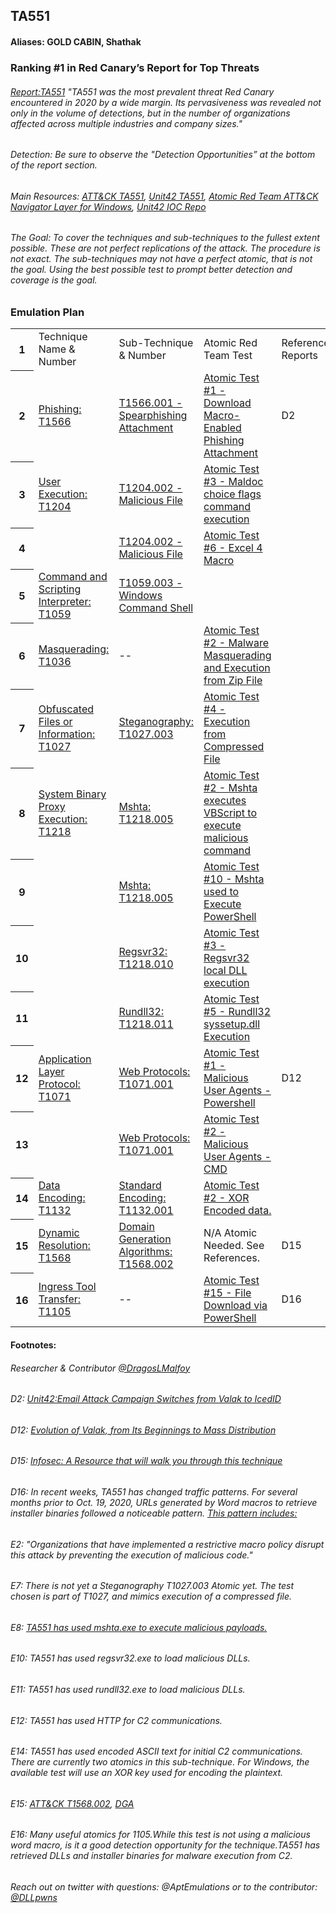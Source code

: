 ## TA551
#### Aliases: GOLD CABIN, Shathak
### Ranking #1 in Red Canary’s Report for Top Threats
###### [Report:TA551](https://redcanary.com/threat-detection-report/threats/ta551/) "TA551 was the most prevalent threat Red Canary encountered in 2020 by a wide margin. Its pervasiveness was revealed not only in the volume of detections, but in the number of organizations affected across multiple industries and company sizes."
###### Detection: Be sure to observe the "Detection Opportunities” at the bottom of the report section.
###### Main Resources: [ATT&CK TA551](https://attack.mitre.org/groups/G0127/), [Unit42 TA551](https://unit42.paloaltonetworks.com/ta551-shathak-icedid/), [Atomic Red Team ATT&CK Navigator Layer for Windows](https://raw.githubusercontent.com/redcanaryco/atomic-red-team/master/atomics/Indexes/Attack-Navigator-Layers/art-navigator-layer-windows.json), [Unit42 IOC Repo](https://github.com/pan-unit42/iocs/tree/master/TA551)
###### The Goal: To cover the techniques and sub-techniques to the fullest extent possible. These are not perfect replications of the attack. The procedure is not exact. The sub-techniques may not have a perfect atomic, that is not the goal. Using the best possible test to prompt better detection and coverage is the goal.


### Emulation Plan
<meta http-equiv="Content-Type" content="text/html; charset=utf-8"><link type="text/css" rel="stylesheet" href="resources/sheet.css" >
<div class="ritz grid-container" dir="ltr"><table class="waffle" cellspacing="0" cellpadding="0"><thead></thead><tbody><tr style="height: 20px"><th id="738770828R0" style="height: 20px;" class="row-headers-background"><div class="row-header-wrapper" style="line-height: 20px">1</div></th><td class="s0" dir="ltr">Technique Name &amp; Number</td><td class="s0">Sub-Technique &amp; Number</td><td class="s0">Atomic Red Team Test</td><td class="s0">Reference Reports</td><td class="s0" dir="ltr">Notes/Comments/Use cases from ATT&amp;CK</td></tr><tr style="height: 20px"><th id="738770828R1" style="height: 20px;" class="row-headers-background"><div class="row-header-wrapper" style="line-height: 20px">2</div></th><td class="s1" dir="ltr"><a target="_blank" href="https://attack.mitre.org/techniques/T1566/">Phishing: T1566</a></td><td class="s1" dir="ltr"><a target="_blank" href="https://attack.mitre.org/techniques/T1566/001/">T1566.001 - Spearphishing Attachment</a></td><td class="s1" dir="ltr"><a target="_blank" href="https://github.com/redcanaryco/atomic-red-team/blob/master/atomics/T1566.001/T1566.001.md#atomic-test-1---download-macro-enabled-phishing-attachment">Atomic Test #1 - Download Macro-Enabled Phishing Attachment</a></td><td class="s2" dir="ltr">D2</td><td class="s2" dir="ltr">E2</td></tr><tr style="height: 20px"><th id="738770828R2" style="height: 20px;" class="row-headers-background"><div class="row-header-wrapper" style="line-height: 20px">3</div></th><td class="s1" dir="ltr"><a target="_blank" href="https://attack.mitre.org/techniques/T1204/">User Execution: T1204</a></td><td class="s1" dir="ltr"><a target="_blank" href="https://attack.mitre.org/techniques/T1204/002/">T1204.002 - Malicious File</a></td><td class="s1" dir="ltr"><a target="_blank" href="https://github.com/redcanaryco/atomic-red-team/blob/master/atomics/T1204.002/T1204.002.md#atomic-test-3---maldoc-choice-flags-command-execution">Atomic Test #3 - Maldoc choice flags command execution</a></td><td class="s2"></td><td class="s2"></td></tr><tr style="height: 20px"><th id="738770828R3" style="height: 20px;" class="row-headers-background"><div class="row-header-wrapper" style="line-height: 20px">4</div></th><td class="s2" dir="ltr"></td><td class="s1" dir="ltr"><a target="_blank" href="https://attack.mitre.org/techniques/T1204/002/">T1204.002 - Malicious File</a></td><td class="s1" dir="ltr"><a target="_blank" href="https://github.com/redcanaryco/atomic-red-team/blob/master/atomics/T1204.002/T1204.002.md#atomic-test-6---excel-4-macro">Atomic Test #6 - Excel 4 Macro</a></td><td class="s2" dir="ltr"></td><td class="s2"></td></tr><tr style="height: 20px"><th id="738770828R4" style="height: 20px;" class="row-headers-background"><div class="row-header-wrapper" style="line-height: 20px">5</div></th><td class="s1" dir="ltr"><a target="_blank" href="https://attack.mitre.org/techniques/T1059/">Command and Scripting Interpreter: T1059</a></td><td class="s1" dir="ltr"><a target="_blank" href="https://github.com/redcanaryco/atomic-red-team/blob/master/atomics/T1059.003/T1059.003.md#t1059003---windows-command-shell">T1059.003 - Windows Command Shell</a></td><td class="s2"></td><td class="s2"></td><td class="s2"></td></tr><tr style="height: 20px"><th id="738770828R5" style="height: 20px;" class="row-headers-background"><div class="row-header-wrapper" style="line-height: 20px">6</div></th><td class="s1" dir="ltr"><a target="_blank" href="https://attack.mitre.org/techniques/T1036/">Masquerading: T1036</a></td><td class="s2" dir="ltr">--</td><td class="s1" dir="ltr"><a target="_blank" href="https://github.com/redcanaryco/atomic-red-team/blob/master/atomics/T1036/T1036.md#atomic-test-2---malware-masquerading-and-execution-from-zip-file">Atomic Test #2 - Malware Masquerading and Execution from Zip File</a></td><td class="s2"></td><td class="s2"></td></tr><tr style="height: 20px"><th id="738770828R6" style="height: 20px;" class="row-headers-background"><div class="row-header-wrapper" style="line-height: 20px">7</div></th><td class="s1" dir="ltr"><a target="_blank" href="https://attack.mitre.org/techniques/T1027/">Obfuscated Files or Information: T1027</a></td><td class="s1" dir="ltr"><a target="_blank" href="https://attack.mitre.org/techniques/T1027/003/">Steganography: T1027.003</a></td><td class="s1" dir="ltr"><a target="_blank" href="https://github.com/redcanaryco/atomic-red-team/blob/master/atomics/T1027/T1027.md#atomic-test-4---execution-from-compressed-file">Atomic Test #4 - Execution from Compressed File</a></td><td class="s2" dir="ltr"></td><td class="s2" dir="ltr">E7</td></tr><tr style="height: 20px"><th id="738770828R7" style="height: 20px;" class="row-headers-background"><div class="row-header-wrapper" style="line-height: 20px">8</div></th><td class="s1" dir="ltr"><a target="_blank" href="https://attack.mitre.org/techniques/T1218/">System Binary Proxy Execution: T1218</a></td><td class="s1" dir="ltr"><a target="_blank" href="https://attack.mitre.org/techniques/T1218/005/">Mshta: T1218.005</a></td><td class="s1" dir="ltr"><a target="_blank" href="https://github.com/redcanaryco/atomic-red-team/blob/master/atomics/T1218.005/T1218.005.md#atomic-test-2---mshta-executes-vbscript-to-execute-malicious-command">Atomic Test #2 - Mshta executes VBScript to execute malicious command</a></td><td class="s2" dir="ltr"></td><td class="s2" dir="ltr">E8</td></tr><tr style="height: 20px"><th id="738770828R8" style="height: 20px;" class="row-headers-background"><div class="row-header-wrapper" style="line-height: 20px">9</div></th><td class="s2" dir="ltr"></td><td class="s1" dir="ltr"><a target="_blank" href="https://attack.mitre.org/techniques/T1218/005/">Mshta: T1218.005</a></td><td class="s1" dir="ltr"><a target="_blank" href="https://github.com/redcanaryco/atomic-red-team/blob/master/atomics/T1218.005/T1218.005.md#atomic-test-10---mshta-used-to-execute-powershell">Atomic Test #10 - Mshta used to Execute PowerShell</a></td><td class="s2" dir="ltr"></td><td class="s2" dir="ltr"></td></tr><tr style="height: 20px"><th id="738770828R9" style="height: 20px;" class="row-headers-background"><div class="row-header-wrapper" style="line-height: 20px">10</div></th><td class="s2"></td><td class="s1" dir="ltr"><a target="_blank" href="https://attack.mitre.org/techniques/T1218/010/">Regsvr32: T1218.010</a></td><td class="s1" dir="ltr"><a target="_blank" href="https://github.com/redcanaryco/atomic-red-team/blob/master/atomics/T1218.010/T1218.010.md#atomic-test-3---regsvr32-local-dll-execution">Atomic Test #3 - Regsvr32 local DLL execution</a></td><td class="s2" dir="ltr"></td><td class="s2" dir="ltr">E10</td></tr><tr style="height: 20px"><th id="738770828R10" style="height: 20px;" class="row-headers-background"><div class="row-header-wrapper" style="line-height: 20px">11</div></th><td class="s2"></td><td class="s1" dir="ltr"><a target="_blank" href="https://attack.mitre.org/techniques/T1218/011/">Rundll32: T1218.011</a></td><td class="s1" dir="ltr"><a target="_blank" href="https://github.com/redcanaryco/atomic-red-team/blob/master/atomics/T1218.011/T1218.011.md#atomic-test-5---rundll32-syssetupdll-execution">Atomic Test #5 - Rundll32 syssetup.dll Execution</a></td><td class="s2" dir="ltr"></td><td class="s2" dir="ltr">E11</td></tr><tr style="height: 20px"><th id="738770828R11" style="height: 20px;" class="row-headers-background"><div class="row-header-wrapper" style="line-height: 20px">12</div></th><td class="s1" dir="ltr"><a target="_blank" href="https://attack.mitre.org/techniques/T1071/">Application Layer Protocol: T1071</a></td><td class="s1" dir="ltr"><a target="_blank" href="https://attack.mitre.org/techniques/T1071/001/">Web Protocols: T1071.001</a></td><td class="s1" dir="ltr"><a target="_blank" href="https://github.com/redcanaryco/atomic-red-team/blob/master/atomics/T1071.001/T1071.001.md#atomic-test-1---malicious-user-agents---powershell">Atomic Test #1 - Malicious User Agents - Powershell</a></td><td class="s2" dir="ltr">D12</td><td class="s2" dir="ltr">E12</td></tr><tr style="height: 20px"><th id="738770828R12" style="height: 20px;" class="row-headers-background"><div class="row-header-wrapper" style="line-height: 20px">13</div></th><td class="s2" dir="ltr"></td><td class="s1" dir="ltr"><a target="_blank" href="https://attack.mitre.org/techniques/T1071/001/">Web Protocols: T1071.001</a></td><td class="s1" dir="ltr"><a target="_blank" href="https://github.com/redcanaryco/atomic-red-team/blob/master/atomics/T1071.001/T1071.001.md#atomic-test-2---malicious-user-agents---cmd">Atomic Test #2 - Malicious User Agents - CMD</a></td><td class="s2" dir="ltr"></td><td class="s2" dir="ltr"></td></tr><tr style="height: 20px"><th id="738770828R13" style="height: 20px;" class="row-headers-background"><div class="row-header-wrapper" style="line-height: 20px">14</div></th><td class="s1" dir="ltr"><a target="_blank" href="https://attack.mitre.org/techniques/T1132/">Data Encoding: T1132</a></td><td class="s1" dir="ltr"><a target="_blank" href="https://attack.mitre.org/techniques/T1132/001/">Standard Encoding: T1132.001</a></td><td class="s1" dir="ltr"><a target="_blank" href="https://github.com/redcanaryco/atomic-red-team/blob/master/atomics/T1132.001/T1132.001.md#atomic-test-2---xor-encoded-data">Atomic Test #2 - XOR Encoded data.</a></td><td class="s2"></td><td class="s2" dir="ltr">E14</td></tr><tr style="height: 20px"><th id="738770828R14" style="height: 20px;" class="row-headers-background"><div class="row-header-wrapper" style="line-height: 20px">15</div></th><td class="s1" dir="ltr"><a target="_blank" href="https://attack.mitre.org/techniques/T1568/">Dynamic Resolution: T1568</a></td><td class="s1" dir="ltr"><a target="_blank" href="https://attack.mitre.org/techniques/T1568/002/">Domain Generation Algorithms: T1568.002</a></td><td class="s2" dir="ltr">N/A Atomic Needed. See References.</td><td class="s2" dir="ltr">D15</td><td class="s2" dir="ltr">E15</td></tr><tr style="height: 20px"><th id="738770828R15" style="height: 20px;" class="row-headers-background"><div class="row-header-wrapper" style="line-height: 20px">16</div></th><td class="s1" dir="ltr"><a target="_blank" href="https://attack.mitre.org/techniques/T1105/">Ingress Tool Transfer: T1105</a></td><td class="s2" dir="ltr">--</td><td class="s1" dir="ltr"><a target="_blank" href="https://github.com/redcanaryco/atomic-red-team/blob/master/atomics/T1105/T1105.md#atomic-test-15---file-download-via-powershell">Atomic Test #15 - File Download via PowerShell</a></td><td class="s2" dir="ltr">D16</td><td class="s2" dir="ltr">E16</td></tr></tbody></table></div>


#### Footnotes:
###### Researcher & Contributor [@DragosLMalfoy](https://twitter.com/DragosLMalfoy) 
###### D2: [Unit42:Email Attack Campaign Switches from Valak to IcedID](https://unit42.paloaltonetworks.com/ta551-shathak-icedid/)
###### D12: [Evolution of Valak, from Its Beginnings to Mass Distribution](https://unit42.paloaltonetworks.com/valak-evolution/)
###### D15: [Infosec: A Resource that will walk you through this technique](https://resources.infosecinstitute.com/topic/domain-generation-algorithm-dga/)
###### D16: In recent weeks, TA551 has changed traffic patterns. For several months prior to Oct. 19, 2020, URLs generated by Word macros to retrieve installer binaries followed a noticeable pattern. [This pattern includes:](https://unit42.paloaltonetworks.com/ta551-shathak-icedid/)
###### E2: "Organizations that have implemented a restrictive macro policy disrupt this attack by preventing the execution of malicious code."
###### E7: There is not yet a Steganography T1027.003 Atomic yet. The test chosen is part of T1027, and mimics execution of a compressed file. 
###### E8: [TA551 has used mshta.exe to execute malicious payloads.](https://attack.mitre.org/groups/G0127/)
###### E10: TA551 has used regsvr32.exe to load malicious DLLs.
###### E11: TA551 has used rundll32.exe to load malicious DLLs.
###### E12: TA551 has used HTTP for C2 communications.
###### E14: TA551 has used encoded ASCII text for initial C2 communications. There are currently two atomics in this sub-technique. For Windows, the available test will use an XOR key used for encoding the plaintext.
###### E15: [ATT&CK T1568.002](https://attack.mitre.org/techniques/T1568/002/), [DGA](https://umbrella.cisco.com/blog/domain-generation-algorithms-effective)
###### E16: Many useful atomics for 1105.While this test is not using a malicious word macro, is it a good detection opportunity for the technique.TA551 has retrieved DLLs and installer binaries for malware execution from C2.

###### Reach out on twitter with questions: @AptEmulations or to the contributor: [@DLLpwns](https://twitter.com/DragosLMalfoy) 
